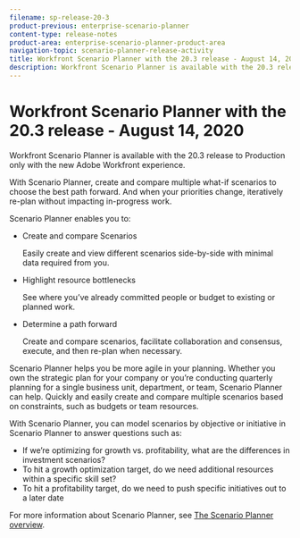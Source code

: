 ```yaml
---
filename: sp-release-20-3
product-previous: enterprise-scenario-planner
content-type: release-notes
product-area: enterprise-scenario-planner-product-area
navigation-topic: scenario-planner-release-activity
title: Workfront Scenario Planner with the 20.3 release - August 14, 2020
description: Workfront Scenario Planner is available with the 20.3 release to Production only with the new Adobe Workfront experience.
---
```


# Workfront Scenario Planner with the 20.3 release - August 14, 2020

Workfront Scenario Planner is available with the 20.3 release to Production only with the new Adobe Workfront experience.

With Scenario Planner, create and compare multiple what-if scenarios to choose the best path forward. And when your priorities change, iteratively re-plan without impacting in-progress work.

Scenario Planner enables you to:

* Create and compare Scenarios

  Easily create and view different scenarios side-by-side with minimal data required from you.

* Highlight resource bottlenecks

  See where you’ve already committed people or budget to existing or planned work.

* Determine a path forward

  Create and compare scenarios, facilitate collaboration and consensus, execute, and then re-plan when necessary.

Scenario Planner helps you be more agile in your planning. Whether you own the strategic plan for your company or you’re conducting quarterly planning for a single business unit, department, or team, Scenario Planner can help. Quickly and easily create and compare multiple scenarios based on constraints, such as budgets or team resources.

With Scenario Planner, you can model scenarios by objective or initiative in Scenario Planner to answer questions such as:

* If we’re optimizing for growth vs. profitability, what are the differences in investment scenarios?
* To hit a growth optimization target, do we need additional resources within a specific skill set?
* To hit a profitability target, do we need to push specific initiatives out to a later date

For more information about Scenario Planner, see [The Scenario Planner overview](../../../scenario-planner/scenario-planner-overview.md).
